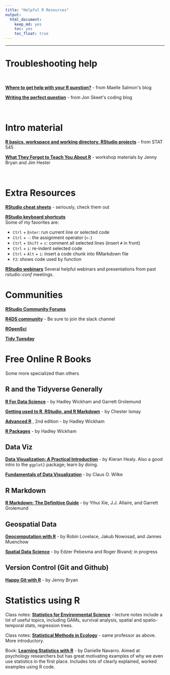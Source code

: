 ```yaml
---
title: "Helpful R Resources"
output: 
  html_document: 
    keep_md: yes
    toc: yes
    toc_float: true
---
```




***  

# Troubleshooting help  

<br>


__[Where to get help with your R question?](https://masalmon.eu/2018/07/22/wheretogethelp/)__ - from Maelle Salmon's blog  

__[Writing the perfect question](https://codeblog.jonskeet.uk/2010/08/29/writing-the-perfect-question/)__ - from Jon Skeet's coding blog  


<br>  

# Intro material  

__[R basics, workspace and working directory, RStudio projects](http://stat545.com/block002_hello-r-workspace-wd-project.html)__ - from STAT 545  

__[What They Forgot to Teach You About R](https://whattheyforgot.org/)__ - workshop materials by Jenny Bryan and Jim Hester
   
<br>  

# Extra Resources  

__[RStudio cheat sheets](https://www.rstudio.com/resources/cheatsheets/)__ - seriously, check them out  


__[RStudio keyboard shortcuts](https://support.rstudio.com/hc/en-us/articles/200711853-Keyboard-Shortcuts)__  
Some of my favorites are:  

+  `Ctrl` + `Enter`: run current line or selected code  
+  `Ctrl` + `-`:  the assignment operator (`<-`)  
+  `Ctrl` + `Shift` + `c`: comment all selected lines (insert `#` in front)  
+  `Ctrl` + `i`: re-indent selected code
+  `Ctrl` + `Alt` + `i`: insert a code chunk into RMarkdown file  
+  `F2`: shows code used by function  


__[RStudio webinars](https://resources.rstudio.com/webinars)__  Several helpful webinars and presentations from past _rstudio::conf_ meetings.  


# Communities  

__[RStudio Community Forums](https://community.rstudio.com/)__  

__[R4DS community](https://www.rfordatasci.com/)__ - Be sure to join the slack channel  

__[ROpenSci](https://ropensci.org/community/)__    

__[Tidy Tuesday](https://github.com/rfordatascience/tidytuesday)__    



# Free Online R Books  

Some more specialized than others  

## R and the Tidyverse Generally  

__[R For Data Science](https://r4ds.had.co.nz/)__ - by Hadley Wickham and Garrett Grolemund  

__[Getting used to R, RStudio, and R Markdown](https://bookdown.org/chesterismay/rbasics/)__ - by Chester Ismay

__[Advanced R](https://adv-r.hadley.nz/)__ , 2nd edition - by Hadley Wickham  

__[R Packages](http://r-pkgs.had.co.nz/)__ - by Hadley Wickham

## Data Viz  

__[Data Visualization: A Practical Introduction](http://socviz.co/)__ - by Kieran Healy. Also a good intro to the `ggplot2` package; learn by doing.    

__[Fundamentals of Data Visualization](https://serialmentor.com/dataviz/)__ - by Claus O. Wilke


## R Markdown  

__[R Markdown: The Definitive Guide](https://bookdown.org/yihui/rmarkdown/)__ - by Yihui Xie, J.J. Allaire, and Garrett Grolemund  


## Geospatial Data  

__[Geocomputation with R](https://geocompr.robinlovelace.net/)__ - by Robin Lovelace, Jakub Nowosad, and Jannes Muenchow  

__[Spatial Data Science](http://r-spatial.org/book)__ - by Edzer Pebesma and Roger Bivand; in progress  


## Version Control (Git and Github)  

__[Happy Git with R](http://happygitwithr.com)__ - by Jenny Bryan  



# Statistics using R  

Class notes: __[Statistics for Environmental Science](https://sakai.unc.edu/access/content/group/2842013b-58f5-4453-aa8d-3e01bacbfc3d/public/Ecol562_Spring2012/index.html)__ - lecture notes include a lot of useful topics, including GAMs, survival analysis, spatial and spatio-temporal stats, regression trees.  

Class notes: __[Statistical Methods in Ecology](https://sakai.unc.edu/access/content/group/3d1eb92e-7848-4f55-90c3-7c72a54e7e43/public/index.html)__ - same professor as above. More introductory.  

Book: __[Learning Statistics with R](https://learningstatisticswithr.com)__ - by Danielle Navarro. Aimed at psychology researchers but has great motivating examples of why we even use statistics in the first place. Includes lots of clearly explained, worked examples using R code.  


<br>
<br>
